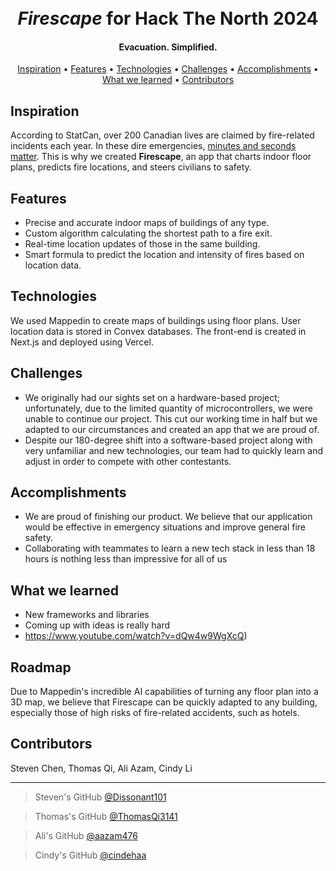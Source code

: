 <h1 align="center">
  <br>
  <i>Firescape</i> for Hack The North 2024
</h1>

<h4 align="center">Evacuation. Simplified.</h4>

<p align="center">
  <a href="#inspiration">Inspiration</a> •
  <a href="#features">Features</a> •
  <a href="#technologies">Technologies</a> •
  <a href="#challenges">Challenges</a> •
  <a href="#accomplishments">Accomplishments</a> •
  <a href="#what-we-learned">What we learned</a> •
  <a href="#contributors">Contributors</a> 
</p>

## Inspiration

According to StatCan, over 200 Canadian lives are claimed by fire-related incidents each year. In these dire emergencies, [minutes and seconds matter](https://www.statcan.gc.ca/o1/en/plus/1968-key-numbers-unintentional-fire-related-deaths-and-how-most-are-preventable). This is why we created **Firescape**, an app that charts indoor floor plans, predicts fire locations, and steers civilians to safety.

## Features
- Precise and accurate indoor maps of buildings of any type.
- Custom algorithm calculating the shortest path to a fire exit.
- Real-time location updates of those in the same building.
- Smart formula to predict the location and intensity of fires based on location data.

## Technologies
We used Mappedin to create maps of buildings using floor plans. User location data is stored in Convex databases. The front-end is created in Next.js and deployed using Vercel.

## Challenges
- We originally had our sights set on a hardware-based project; unfortunately, due to the limited quantity of microcontrollers, we were unable to continue our project. This cut our working time in half but we adapted to our circumstances and created an app that we are proud of.
- Despite our 180-degree shift into a software-based project along with very unfamiliar and new technologies, our team had to quickly learn and adjust in order to compete with other contestants.

## Accomplishments
- We are proud of finishing our product. We believe that our application would be effective in emergency situations and improve general fire safety.
- Collaborating with teammates to learn a new tech stack in less than 18 hours is nothing less than impressive for all of us

## What we learned
- New frameworks and libraries 
- Coming up with ideas is really hard
- https://www.youtube.com/watch?v=dQw4w9WgXcQ)

## Roadmap

Due to Mappedin's incredible AI capabilities of turning any floor plan into a 3D map, we believe that Firescape can be quickly adapted to any building, especially those of high risks of fire-related accidents, such as hotels.

## Contributors

Steven Chen, Thomas Qi, Ali Azam, Cindy Li


---
> Steven's GitHub [@Dissonant101](https://github.com/Dissonant101)

> Thomas's GitHub [@ThomasQi3141](https://github.com/ThomasQi3141)

> Ali's GitHub [@aazam476](https://github.com/aazam476) 

> Cindy's GitHub [@cindehaa](https://github.com/cindehaa)

